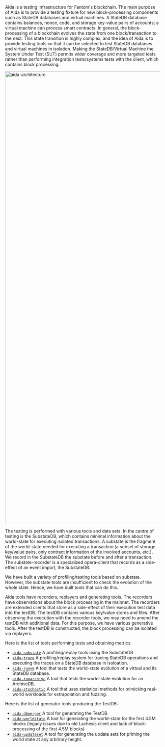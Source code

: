 Aida is a testing infrastructure for Fantom's blockchain. The main purpose of Aida is to provide a testing fixture for new block-processing components such as StateDB databases and virtual machines. A StateDB database contains balances, nonce, code, and storage key-value pairs of accounts; a virtual machine can process smart contracts. In general, the block-processing of a blockchain evolves the state from one block/transaction to the next. This state transition is highly complex, and the idea of Aida is to provide testing tools so that it can be selected to test StateDB databases and virtual machines in isolation. Making the StateDB/Virtual Machine the System Under Test (SUT) permits wider coverage and more targeted tests rather than performing integration tests/systems tests with the client, which contains block processing. 
 
<img width="1476" alt="aida-architecture" src="https://github.com/Fantom-foundation/Aida/assets/40288710/0b3a2fb0-ad28-4dd3-ba53-2bedea69f56a">

The testing is performed with various tools and data sets. In the centre of testing is the SubstateDB, which contains 
minimal information about the world-state for executing isolated transactions. A substate is the fragment of the world-state needed for executing a transaction (a subset of storage key/value pairs, only contract information of the involved accounts, etc.). We record in the SubstateDB the substate before and after a transaction. The substate-recorder is a specialized opera-client that records as a side-effect of an event import, the SubstateDB.

We have built a variety of profiling/testing tools based on substate. However, the substate tools are insufficient to check the evolution of the whole state. Hence, we have built tools that can do this.
 
Aida tools have recorders, replayers and generating tools. The recorders have observations about the block processing in the mainnet.
The recorders are extended clients that store as a side-effect of their execution test data into the testDB. The testDB contains 
various key/value stores and files. After observing the execution with the recorder tools, we may need to amend the testDB 
with additional data. For this purpose, we have various generative tools. After the testDB is constructed, the block processing can be isolated via replayers.

Here is the list of tools performing tests and obtaining metrics: 
 - [`aida-substate`](Aida-Substate) A profiling/replay tools using the SubstateDB
 - [`aida-trace`](Aida-Trace) A profiling/replay system for tracing StateDB operations and executing the traces on a StateDB database in isoloation.
 - [`aida-runvm`](Aida-RunVM) A tool that tests the world-state evolution of a virtual and its StateDB database.
 - [`aida-runarchive`](Aida-RunArchive) A tool that tests the world-state evolution for an ArchiveDB.  
 - [`aida-stochastic`](Aida-Stochastic) A tool that uses statistical methods for mimicking real-world workloads for extrapolation and fuzzing.

Here is the list of generator tools producing the TestDB:
 - [`aida-dbmerger`](Aida-DB) A tool for generating the TestDB. 
 - [`aida-worldstate`](Aida-Worldstate) A tool for generating the world-state for the first 4.5M blocks (legacy issues due to old Lachesis client and lack of block-processing of the first 4.5M blocks)
 - [`aida-updateset`](Aida-Updateset) A tool for generating the update sets for priming the world state at any arbitrary height.

